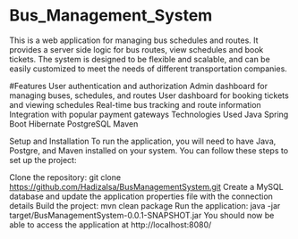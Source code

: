 # Bus_Management_System
This is a web application for managing bus schedules and routes. It provides a server side logic for bus routes, view schedules and book tickets. The system is designed to be flexible and scalable, and can be easily customized to meet the needs of different transportation companies.

#Features User authentication and authorization Admin dashboard for managing buses, schedules, and routes User dashboard for booking tickets and viewing schedules Real-time bus tracking and route information Integration with popular payment gateways Technologies Used Java Spring Boot Hibernate PostgreSQL Maven

Setup and Installation To run the application, you will need to have Java, Postgre, and Maven installed on your system. You can follow these steps to set up the project:

Clone the repository: git clone https://github.com/HadizaIsa/BusManagementSystem.git Create a MySQL database and update the application properties file with the connection details Build the project: mvn clean package Run the application: java -jar target/BusManagementSystem-0.0.1-SNAPSHOT.jar You should now be able to access the application at http://localhost:8080/
